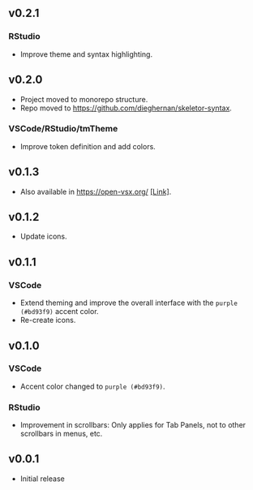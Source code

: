 ## v0.2.1

### RStudio

-   Improve theme and syntax highlighting.

## v0.2.0

-   Project moved to monorepo structure.
-   Repo moved to <https://github.com/dieghernan/skeletor-syntax>.

### VSCode/RStudio/tmTheme

-   Improve token definition and add colors.

## v0.1.3

-   Also available in <https://open-vsx.org/>
    [[Link]](https://open-vsx.org/extension/dieghernan/skeletor-syntax).

## v0.1.2

-   Update icons.

## v0.1.1

### VSCode

-   Extend theming and improve the overall interface with the `purple (#bd93f9)`
    accent color.
-   Re-create icons.

## v0.1.0

### VSCode

-   Accent color changed to `purple (#bd93f9)`.

### RStudio

-   Improvement in scrollbars: Only applies for Tab Panels, not to other
    scrollbars in menus, etc.

## v0.0.1

-   Initial release
